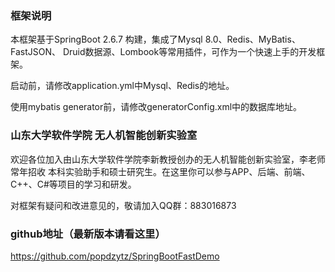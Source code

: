 ### 框架说明
本框架基于SpringBoot 2.6.7 构建，集成了Mysql 8.0、Redis、MyBatis、FastJSON、
Druid数据源、Lombook等常用插件，可作为一个快速上手的开发框架。

启动前，请修改application.yml中Mysql、Redis的地址。

使用mybatis generator前，请修改generatorConfig.xml中的数据库地址。


### 山东大学软件学院 无人机智能创新实验室
欢迎各位加入由山东大学软件学院李新教授创办的无人机智能创新实验室，李老师常年招收
本科实验助手和硕士研究生。在这里你可以参与APP、后端、前端、C++、C#等项目的学习和研发。

对框架有疑问和改进意见的，敬请加入QQ群：883016873


### github地址（最新版本请看这里）
https://github.com/popdzytz/SpringBootFastDemo
